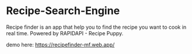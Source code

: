 # Recipe-Search-Engine

Recipe finder is an app that help you to find the recipe you want to cook in real time. Powered by RAPIDAPI - Recipe Puppy.

demo here: https://recipefinder-mf.web.app/
